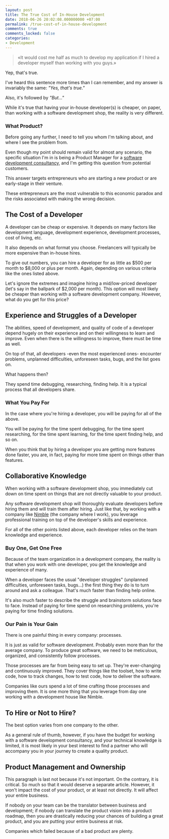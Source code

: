 ```yaml
---
layout: post
title: The True Cost of In-House Development
date: 2018-06-26 20:02:08.000000000 +07:00
permalink: /true-cost-of-in-house-development
comments: true
comments_locked: false
categories:
- Development
---
```


> &laquo;It would cost me half as much to develop my application if I hired a developer myself than working with you guys.&raquo;

Yep, that's true.

I've heard this sentence more times than I can remember, and my answer is invariably the same: *"Yes, that's true."*

Also, it's followed by *"But..."*

While it's true that having your in-house developer(s) is cheaper, on paper, than working with a software development shop, the reality is very different.

### What Product?

Before going any further, I need to tell you whom I'm talking about, and where I see the problem from.

Even though my point should remain valid for almost any scenario, the specific situation I'm in is being a Product Manager for a [software development consultancy](https://nimbl3.com), and I'm getting this question from potential customers.

This answer targets entrepreneurs who are starting a new product or are early-stage in their venture.

These entrepreneurs are the most vulnerable to this economic paradox and the risks associated with making the wrong decision.

## The Cost of a Developer

A developer can be cheap or expensive. It depends on many factors like development language, development experience, development processes, cost of living, etc.

It also depends on what format you choose. Freelancers will typically be more expensive than in-house hires.

To give out numbers, you can hire a developer for as little as $500 per month to $8,000 or plus per month. Again, depending on various criteria like the ones listed above.

Let's ignore the extremes and imagine hiring a mid/low-priced developer (let's say in the ballpark of $2,000 per month). This option will most likely be cheaper than working with a software development company. However, what do you get for this price?

## Experience and Struggles of a Developer

The abilities, speed of development, and quality of code of a developer depend hugely on their experience and on their willingness to learn and improve. Even when there is the willingness to improve, there must be time as well.

On top of that, all developers -even the most experienced ones- encounter problems, unplanned difficulties, unforeseen tasks, bugs, and the list goes on.

What happens then?

They spend time debugging, researching, finding help. It is a typical process that all developers share.

### What You Pay For

In the case where you're hiring a developer, you will be paying for all of the above.

You will be paying for the time spent debugging, for the time spent researching, for the time spent learning, for the time spent finding help, and so on.

When you think that by hiring a developer you are getting more features done faster, you are, in fact, paying for more time spent on things other than features.

## Collaborative Knowledge

When working with a software development shop, you immediately cut down on time spent on things that are not directly valuable to your product.

Any software development shop will thoroughly evaluate developers before hiring them and will train them after hiring. Just like that, by working with a company like [Nimble](https://nimblehq.co) (the company where I work), you leverage professional training on top of the developer's skills and experience.

For all of the other points listed above, each developer relies on the team knowledge and experience.

### Buy One, Get One Free

Because of the team organization in a development company, the reality is that when you work with one developer, you get the knowledge and experience of many.

When a developer faces the usual "developer struggles" (unplanned difficulties, unforeseen tasks, bugs...) the first thing they do is to turn around and ask a colleague. That's much faster than finding help online.

It's also much faster to describe the struggle and brainstorm solutions face to face. Instead of paying for time spend on researching problems, you're paying for time finding solutions.

### Our Pain is Your Gain

There is one painful thing in every company: processes.

It is just as valid for software development. Probably even more than for the average company. To produce great software, we need to be meticulous, organized, and consistently follow processes.

Those processes are far from being easy to set up. They're ever-changing and continuously improved. They cover things like the toolset, how to write code, how to track changes, how to test code, how to deliver the software.

Companies like ours spend a lot of time crafting those processes and improving them. It is one more thing that you leverage from day one working with a development house like Nimble.

## To Hire or Not to Hire?

The best option varies from one company to the other.

As a general rule of thumb, however, if you have the budget for working with a software development consultancy, and your technical knowledge is limited, it is most likely in your best interest to find a partner who will accompany you in your journey to create a quality product.

## Product Management and Ownership

This paragraph is last not because it's not important. On the contrary, it is critical. So much so that it would deserve a separate article. However, it won't impact the cost of your product, or at least not directly. It will affect your entire business.

If nobody on your team can be the translator between business and development; if nobody can translate the product vision into a product roadmap, then you are drastically reducing your chances of building a great product, and you are putting your entire business at risk.

Companies which failed because of a bad product are plenty.
